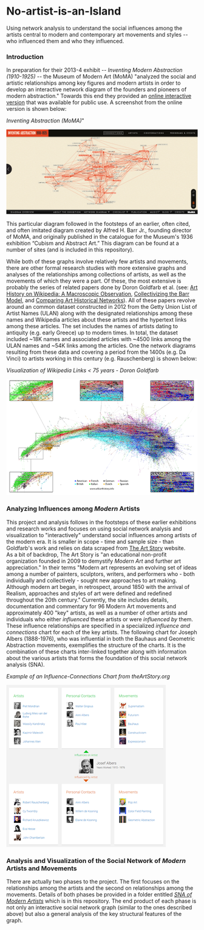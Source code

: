 # No-artist-is-an-Island
Using network analysis to understand the social influences among the artists central to modern and contemporary art movements and styles -- who influenced them and who they influenced.

<H3>Introduction</H3>

In preparation for their 2013-4 exhibit -- <i>Inventing Modern Abstraction (1910-1925)</i> -- the Museum of Modern Art (MoMA) "analyzed the social and artistic relationships among key figures and modern artists in order to develop an interactive network diagram of the founders and pioneers of modern abstraction." Towards this end they provided an <a href="https://www.moma.org/interactives/exhibitions/2012/inventingabstraction/?page=connections">online interactive version</a> that was available for public use. A screenshot from the online version is shown below:

*Inventing Abstraction (MoMA)*"

![alt text](MoMA_Inventing_Abstraction.png "Inventing Abstraction")

This particular diagram followed in the footsteps of an earlier, often cited, and often imitated diagram created by Alfred H. Barr Jr., founding director of MoMA, and originally published in the catalogue for the Museum's 1936 exhibition “Cubism and Abstract Art.” This diagram can be found at a number of sites (and is included in this repository).

While both of these graphs involve relatively few artists and movements, there are other formal research studies with more extensive graphs and analyses of the relationships among collections of artists, as well as the movements of which they were a part. Of these, the most extensive is probably the series of related papers done by Doron Goldfarb et al. (see: <a href='https://arxiv.org/abs/1304.5629'>Art History on Wikipedia: A Macroscopic Observation</a>, <a href='https://www.mitpressjournals.org/doi/abs/10.1162/LEON_a_00773'>Collectivizing the Barr Model</a>, and <a href='https://arxiv.org/ftp/arxiv/papers/1304/1304.5629.pdf'>Comparing Art Historical Networks</a>). All of these papers revolve around an common dataset constructed in 2012 from the Getty Union List of Artist Names (ULAN) along with the designated relationships among these names and Wikipedia articles about these artists and the hypertext links among these articles. The set includes the names of artists dating to antiquity (e.g. early Greece) up to modern times. In total, the dataset included ~18K names and associated articles with ~4500 links among the ULAN names and ~54K links among the articles. One the network diagrams resulting from these data and covering a period from the 1400s (e.g. Da Vinci) to artists working in this century (e.g. Rauschenberg) is shown below:

*Visualization of Wikipedia Links < 75 years - Doron Goldfarb*

![alt text](wikiart-history-resized.png "Visualizing Wikiart History")

<h3>Analyzing Influences among <i>Modern</i> Artists</H3>

This project and analysis follows in the footsteps of these earlier exhibitions and research works and focuses on using social network analysis and visualization to "interactively" understand social influences among artists of the modern era. It is smaller in scope - time and sample size - than Goldfarb's work and relies on data scraped from <a href='https://theArtstory.Org'>The Art Story</a> website.  
As a bit of backdrop, The Art Story is "an educational non-profit organization founded in 2009 to demystify *Modern Art* and further art appreciation." In their terms "Modern art represents an evolving set of ideas among a number of painters, sculptors, writers, and performers who - both individually and collectively - sought new approaches to art making. Although modern art began, in retrospect, around 1850 with the arrival of Realism, approaches and styles of art were defined and redefined throughout the 20th century." Currently, the site includes details, documentation and commentary for 96 Modern Art movements and approximately 400 "key" artists, as well as a number of other artists and individuals who either *influenced* these artists or were *influenced by* them. These influence relationships are specified in a specialized *influence and connections* chart for each of the key artists.  The following chart for Joseph Albers (1888-1976), who was influential in both the Bauhaus and Geometric Abstraction movements, exemplifies the structure of the charts. It is the combination of these charts inter-linked together along with information about the various artists that forms the foundation of this social network analysis (SNA).

*Example of an Influence-Connections Chart from theArtStory.org*

![alt text](example_of_influence_and_connections-resized-2.png "Influence and Connections Chart")

<H3>Analysis and Visualization of the Social Network of <i>Modern</i> Artists and Movements</H3>

There are actually two phases to the project.  The first focuses on the relationships among the artists and the second on relationships among the movements. Details of both phases be provided in a folder entitled <a href= 'https://github.com/daveking63/No-artist-is-an-island/blob/master/SNA_of_Modern_Artists/'><i>SNA of Modern Artists</i></a> which is in this repository. The end product of each phase is not only an interactive social network graph (similar to the ones described above) but also a general analysis of the key structural features of the graph.
